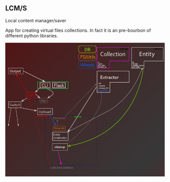 ## LCM/S

Local content manager/saver

App for creating virtual files collections. In fact it is an pre-bourbon of different python libraries.

![lcms work scheme](readme/scheme.jpg)
